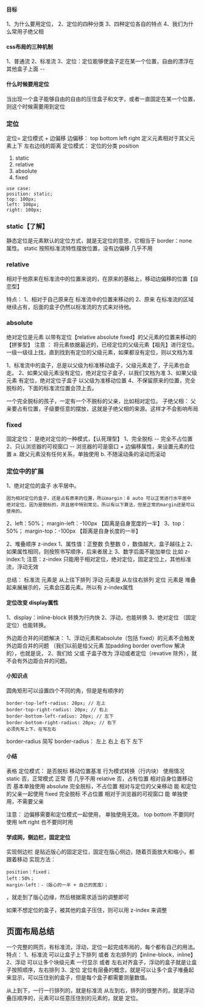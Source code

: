 ####  目标
1、为什么要用定位，
2、定位的四种分类
3、四种定位各自的特点
4、我们为什么常用子绝父相
#### css布局的三种机制
1、普通流
2、标准流
3、定位：定位能够使盒子定在某一个位置，自由的漂浮在其他盒子上面 -- 
#### 什么时候要用定位
当出现一个盒子能够自由的自由的压住盒子和文字，或者一直固定在某一个位置，则这个时候需要用到定位
### 定位
定位= 定位模式 + 边偏移
边偏移： top bottom left right 定义元素相对于其父元素上下 左右边线的距离
定位模式：
定位的分类 position 
1. static  
2. relative
3. absolute
4. fixed

```
use case:
position: static;
top: 100px;
left: 100px;
right: 100px;
```

### static【了解】
静态定位是元素默认的定位方式，就是无定位的意思，它相当于 border：none 属性。
static 按照标准流特性摆放位置，没有边偏移
几乎不用

### relative
相对于他原来在标准流中的位置来说的，在原来的基础上，移动边偏移的位置【自恋型】

特点：
1、相对于自己原来在 标准流中的位置来移动的
2、原来 在标准流的区域继续占有，后面的盒子仍然以标准流的方式来对待他。
### absolute
绝对定位是元素 以带有定位【relative absolute fixed】的父元素的位置来移动的 【拼爹型】
注意 ： 将元素依据最近的，已经定位的父级元素【祖先】进行定位。一级一级往上找，直到找到有定位的父级元素，如果都没有定位，则以文档为准

1、标准流中的盒子，总是以父级为标准移动盒子，父级元素走了，子元素也会走。
2、如果父级元素没有定位，绝对定位子盒子，以我们文档为准
3、如果父级元素 有定位，绝对定位子盒子 以父级为准移动位置
4、不保留原来的位置，完全脱标的，下面的标准流位置会顶上去。

一个完全脱标的孩子，一定有一个不脱标的父亲，比如相对定位。
子绝父相： 父亲要占有位置，子级要任意的摆放，这就是子绝父相的来源。这样才不会影响布局

### fixed
固定定位： 是绝对定位的一种模式，【认死理型】
1、完全脱标 -- 完全不占位置
2、只认浏览器的可视窗口  -- 浏览器的可是窗口 + 边偏移属性，来设置元素的位置
    a. 跟父元素没有任何关系，单独使用
    b. 不随滚动条的滚动而滚动

### 定位中的扩展
1、绝对定位的盒子 水平居中。
```
因为相对定位的盒子，还是占有原来的位置，所以margin：0 auto 可以正常进行水平居中
绝对定位，因为是脱标的，并且居中特别常见，所以有以下算法，但是正常的margin还是可以使用的。
```
2、left：50%；  margin-left：-100px 【距离是自身宽度的一半】
3、top：50%；  margin-top：-100px 【距离是自身长度的一半】

2、堆叠顺序  z-index
    1、属性值：正整数 负整数 0 ，数值越大，盒子越往上
    2、如果属性相同，则按照书写顺序，后来者居上
    3、数字后面不能加单位
比如 z-index:1;
注意：z-index 只能用于相对定位，绝对定位，固定定位上，其他标准流，浮动无效

总结： 标准流 元素是 从上往下排列
      浮动 元素是 从左往右排列
      定位 元素是 堆叠起来展展示的，元素会压着元素。所以有 z-index属性

#### 定位改变 display属性
1、display：inline-block 转换为行内快
2、浮动，也能转换
3、绝对定位 （固定定位）也能转换。

外边距合并的问题解决：
1、浮动元素和absolute（包括 fixed）的元素不会触发外边距合并的问题 （我们以前是给父元素 加padding border  overflow 解决的），也就是说，
2、我们给 父或 子盒子改为 浮动或者定位（revative 除外），就不会有外边距合并的问题。

#### 小知识点
圆角矩形可以设置四个不同的角，但是是有顺序的
```
border-top-left-radius: 20px; // 左上
border-top-right-radius: 20px; // 右上
border-bottom-left-radius: 20px; // 左下
border-bottom-right-radius: 20px; // 右下
必须先写上下，在写左右
```

border-radius 简写
border-radius： 左上  右上  右下 左下

#### 小结
表格
定位模式：   是否脱标      移动位置基准             行为模式转换（行内块） 使用情况
static     否，正常模式   正常                      否                  几乎不用
relative   否，占有位置   相对自身位置移动            否                 基本单独使用
absolute   完全脱标，不占位置  相对与定位的父亲移动     能            和定位的父亲一起使用
fixed      完全脱标 不占位置   相对于浏览器的可视窗口   能                 单独使用，不需要父亲

注意：
边偏移需要和定位模式一起使用， 单独使用无效。
top bottom 不要同时使用
left right 也不要同时用

#### 学成网，侧边栏，固定定位
实现侧边栏 是贴近版心的固定定位，固定在版心侧边，随着页面放大和缩小，都跟着移动
实现方法：

    position：fixed；
    left：50%；
    margin-left：-（版心的一半 + 自己的宽度）；

，就走到了版心边缘，然后根据需求适当的调整即可

如果不想定位的盒子，被其他的盒子压住，则可以用 z-index 来调整

## 页面布局总结
一个完整的网页，有标准流，浮动，定位一起完成布局的，每个都有自己的用法。
特点：
1、标准流
可以让盒子上下排列 或者 左右排列的【inline-block，inline】
2、浮动
可以让多个块级元素 一行显示 或者 左右对齐盒子，浮动的盒子就是让盒子按照顺序，左右排列
3、定位
定位有层叠的概念，就是可以让多个盒子堆叠起来显示，可以压住别的盒子，但是每个盒子都需要测量数值。

从上到下，一行一行排列的，就是标准流
从左到右，排列的很整齐的，就是浮动
叠压顺序的，元素可以任意压住别的元素的，就是 定位。
